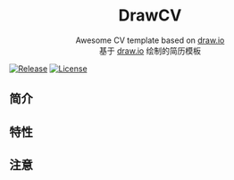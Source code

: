 <h1 align="center">DrawCV</h1>

<p align="center">Awesome CV template based on <a href="https://draw.io/">draw.io</a> <br/>基于 <a href="https://draw.io/">draw.io</a> 绘制的简历模板</p>

[![Release](https://img.shields.io/github/v/release/zilize/drawcv.svg)](https://github.com/zilize/drawcv)
[![License](https://img.shields.io/badge/License-GPL-blue.svg)](./LICENSE)



## 简介



## 特性



## 注意

